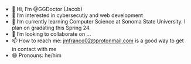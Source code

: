 - 👋 Hi, I’m @GGDoctor (Jacob)
- 👀 I’m interested in cybersecutiy and web development
- 🌱 I’m currently learning Computer Science at Sonoma State University. I plan on gradating this Spring 24.
- 💞️ I’m looking to collaborate on ...
- 📫 How to reach me: jmfranco02@protonmail.com is a good way to get in contact with me
- 😄 Pronouns: he/him
